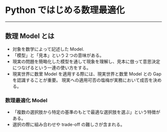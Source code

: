 # Python ではじめる数理最適化

---

## 数理 Model とは
- 対象を数学によって記述した Model.
- 「模型」と「見本」という２つの意味がある。
- 現実の問題を簡略化した模型を通して現象を理解し、見本に倣って意思決定につなげるという一連の使い方をする。
- 現実世界に数里 Model を適用する際には、現実世界と数里 Model との Gap を認識することが重要。
現実への適用可否の塩梅が実務において成否を決める。

### 数理最適化 Model
- 「複数の選択肢から特定の基準のもとで最適な選択肢を選ぶ」という特徴がある。
- 選択の際に組み合わせや trade-off の難しさが含まれる。
